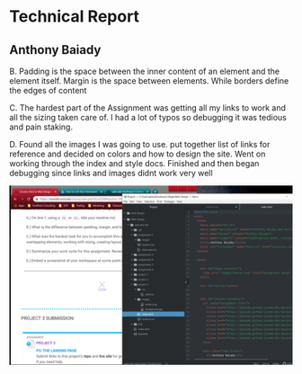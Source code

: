 <h1>Technical Report</h1>
<h2>Anthony Baiady</h2>

<p>
B. Padding is the space between the inner content of an element and the element itself. Margin is the space between elements. While borders define the edges of content

C. The hardest part of the Assignment was getting all my links to work and all the sizing taken care of. I had a lot of typos so debugging it was tedious and pain staking.

D. Found all the images I was going to use. put together list of links for reference and decided on colors and how to design the site. Went on working through the index and style docs. Finished and then began debugging since links and images didnt work very well
</P>
<img src="https://github.com/abaiady/web-dev-hw/blob/master/project-3/images/Capture.PNG">
